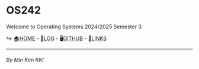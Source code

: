 # OS242

Welcome to Operating Systems 2024/2025 Semester 3

↪ [🏠HOME](https://wuyu0107.github.io/os242/) - [📃LOG](https://wuyu0107.github.io/os242/TXT/mylog.txt) - [🖥️GITHUB](https://github.com/wuyu0107/os242) - [🔗LINKS](https://wuyu0107.github.io/os242/LINKS/)
***

###### By Min Kim KKI

